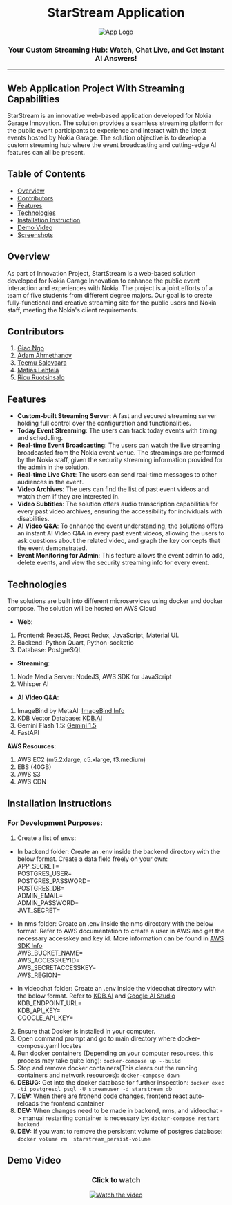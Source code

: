 <a name="readme-top"></a>
<h1 align="center">StarStream Application</h1> 
<p align="center">
  <img src="https://github.com/user-attachments/assets/0ae5d729-6446-44e4-bb05-1699937be683" alt="App Logo">
</p>

<h3 align="center">Your Custom Streaming Hub: Watch, Chat Live, and Get Instant AI Answers!</h3>
<hr/>

## Web Application Project With Streaming Capabilities

StarStream is an innovative web-based application developed for Nokia Garage Innovation. The solution provides a seamless streaming platform for the public event participants to experience and interact with the latest events hosted by Nokia Garage.
The solution objective is to develop a custom streaming hub where the event broadcasting and cutting-edge AI features can all be present. 

## Table of Contents

- [Overview](#overview)
- [Contributors](#contributors)
- [Features](#features)
- [Technologies](#technologies)
- [Installation Instruction](#installation-instructions)
- [Demo Video](#demo-video)
- [Screenshots](#screenshots)



## Overview

As part of Innovation Project, StartStream is a web-based solution developed for Nokia Garage Innovation to enhance the public event interaction and experiences with Nokia. 
The project is a joint efforts of a team of five students from different degree majors. Our goal is to create fully-functional and creative streaming site for the public users and Nokia staff, meeting the Nokia's client requirements. 

## Contributors
1. [Giao Ngo](https://github.com/giaongo)
2. [Adam Ahmethanov](https://github.com/adamahmethanov)
3. [Teemu Salovaara](https://github.com/teemusalovaara)
4. [Matias Lehtelä](https://github.com/Matiaslehtela)
5. [Ricu Ruotsinsalo](https://github.com/Labrat32)

## Features
- **Custom-built Streaming Server**: A fast and secured streaming server holding full control over the configuration and functionalities.
- **Today Event Streaming**: The users can track today events with timing and scheduling.
- **Real-time Event Broadcasting**: The users can watch the live streaming broadcasted from the Nokia event venue. The streamings are performed by the Nokia staff, given the security streaming information provided for the admin in the solution.
- **Real-time Live Chat**: The users can send real-time messages to other audiences in the event.
- **Video Archives**: The uers can find the list of past event videos and watch them if they are interested in. 
- **Video Subtitles**:  The solution offers audio transcription capabilities for every past video archives, ensuring the accessibility for individuals with disabilities.
- **AI Video Q&A**: To enhance the event understanding, the solutions offers an instant AI Video Q&A in every past event videos, allowing the users to ask questions about the related video, and graph the key concepts that the event demonstrated.
- **Event Monitoring for Admin**: This feature allows the event admin to add, delete events, and view the security streaming info for every event. 

## Technologies
The solutions are built into different microservices using docker and docker compose. The solution will be hosted on AWS Cloud

- **Web**:
1. Frontend: ReactJS, React Redux, JavaScript, Material UI.
2. Backend: Python Quart, Python-socketio
3. Database: PostgreSQL

- **Streaming**:
1. Node Media Server: NodeJS, AWS SDK for JavaScript
2. Whisper AI

- **AI Video Q&A**:
1. ImageBind by MetaAI: [ImageBind Info](https://imagebind.metademolab.com/)
2. KDB Vector Database: [KDB.AI](https://cloud.kdb.ai/auth/realms/kdbai/protocol/openid-connect/auth?response_type=code&nonce=fbacaaf20166bb28bcc84574c4bbf269&state=4e847319b9c87366386a866648531965&client_id=gui&redirect_uri=https%3A%2F%2Fcloud.kdb.ai%2Fredirect_uri&scope=openid%20email%20profile)
3. Gemini Flash 1.5: [Gemini 1.5](https://deepmind.google/technologies/gemini/flash/)
4. FastAPI

**AWS Resources**:
1. AWS EC2 (m5.2xlarge, c5.xlarge, t3.medium)
2. EBS (40GB)
3. AWS S3
4. AWS CDN

## Installation Instructions 
### For Development Purposes:
1. Create a list of envs:
* In backend folder:  Create an .env inside the backend directory with the below format. Create a data field freely on your own:<br/>
APP_SECRET=\
POSTGRES_USER=\
POSTGRES_PASSWORD=\
POSTGRES_DB=\
ADMIN_EMAIL=\
ADMIN_PASSWORD=\
JWT_SECRET=<br/>

* In nms folder: Create an .env inside the nms directory with the below format.
Refer to AWS documentation to create a user in AWS and get the necessary accesskey and key id. More information can be found in [AWS SDK Info](https://docs.aws.amazon.com/sdk-for-javascript/v3/developer-guide/getting-started-nodejs.html) <br/>
AWS_BUCKET_NAME=\
AWS_ACCESSKEYID=\
AWS_SECRETACCESSKEY=\
AWS_REGION=<br/>

* In videochat folder: Create an .env inside the videochat directory with the below format.
Refer to [KDB.AI](https://code.kx.com/kdbai/latest/index.html) and [Google AI Studio](https://aistudio.google.com/app/prompts/new_chat) <br/>
KDB_ENDPOINT_URL=\
KDB_API_KEY=\
GOOGLE_API_KEY=<br/>

2. Ensure that Docker is installed in your computer.
3. Open command prompt and go to main directory where docker-compose.yaml locates
4. Run docker containers (Depending on your computer resources, this process may take quite long): `docker-compose up --build`
5. Stop and remove docker containers(This clears out the running containers and network resources): `docker-compose down`
6. **DEBUG:** Get into the docker database for further inspection: `docker exec -ti postgresql psql -U streamuser -d starstream_db`
7. **DEV:** When there are fronend code changes, frontend react auto-reloads the frontend container
8. **DEV:** When changes need to be made in backend, nms, and videochat -> manual restarting container is necessary by: `docker-compose restart backend`
9. **DEV:** If you want to remove the persistent volume of postgres database: `docker volume rm  starstream_persist-volume`
## Demo Video
<h3 align="center">Click to watch</h3>
<p align="center">
  <a href="https://youtu.be/9cOfdv-tzQg" target="_blank">
    <img src="https://img.youtube.com/vi/9cOfdv-tzQg/0.jpg" alt="Watch the video">
  </a>
</p>




